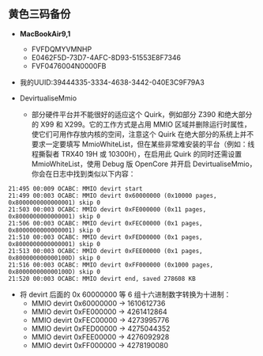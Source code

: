 ## 黄色三码备份

- **MacBookAir9,1**
  - FVFDQMYVMNHP
  - E0462F5D-73D7-4AFC-8D93-51553E8F7346
  - FVF0476004N0000FB

- 我的UUID:39444335-3334-4638-3442-040E3C9F79A3

- DevirtualiseMmio
  - 部分硬件平台并不能很好的适应这个 Quirk，例如部分 Z390 和绝大部分的 X99 和 X299。它的工作方式是占用 MMIO 区域并删除运行时属性，使它们可用作存放内核的空间，注意这个 Quirk 在绝大部分的系统上并不要求一定要填写 MmioWhiteList，但在某些非常难安装的平台（例如：线程撕裂者 TRX40 19H 或 10300H），在启用此 Quirk 的同时还需设置 MmioWhiteList，使用 Debug 版 OpenCore 并开启 DevirtualiseMmio，你会在日志中找到类似以下内容：

```none
21:495 00:009 OCABC: MMIO devirt start
21:499 00:003 OCABC: MMIO devirt 0x60000000 (0x10000 pages, 0x8000000000000001) skip 0
21:503 00:003 OCABC: MMIO devirt 0xFE000000 (0x11 pages, 0x8000000000000001) skip 0
21:506 00:003 OCABC: MMIO devirt 0xFEC00000 (0x1 pages, 0x8000000000000001) skip 0
21:510 00:003 OCABC: MMIO devirt 0xFED00000 (0x1 pages, 0x8000000000000001) skip 0
21:513 00:003 OCABC: MMIO devirt 0xFEE00000 (0x1 pages, 0x800000000000100D) skip 0
21:516 00:003 OCABC: MMIO devirt 0xFF000000 (0x1000 pages, 0x800000000000100D) skip 0
21:520 00:003 OCABC: MMIO devirt end, saved 278608 KB
```

- 将 devirt 后面的 0x 60000000 等 6 组十六进制数字转换为十进制：
  - MMIO devirt 0x60000000 -> 1610612736
  - MMIO devirt 0xFE000000 -> 4261412864
  - MMIO devirt 0xFEC00000 -> 4273995776
  - MMIO devirt 0xFED00000 -> 4275044352
  - MMIO devirt 0xFEE00000 -> 4276092928
  - MMIO devirt 0xFF000000 -> 4278190080
